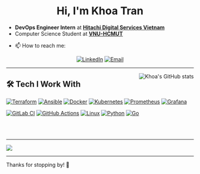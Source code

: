 <div align="center">
  <h1>Hi, I'm Khoa Tran</h1>
</div>

- **DevOps Engineer Intern** at **[Hitachi Digital Services Vietnam](https://www.hitachids.com/vn-english/)**
- Computer Science Student at **[VNU-HCMUT](https://hcmut.edu.vn/)**
<!-- - 🌐 My Website: [portfolio.khoa.email](https://portfolio.khoa.email) -->
- 📫 How to reach me:
<div align="center">
  <a href="https://www.linkedin.com/in/khoatran139/" target="_blank"><img src="https://img.shields.io/badge/LinkedIn-0077B5?style=for-the-badge&logo=linkedin&logoColor=white" alt="LinkedIn"></a>
  <a href="mailto:khoatrandd.139@gmail.com"><img src="https://img.shields.io/badge/Email-D14836?style=for-the-badge&logo=gmail&logoColor=white" alt="Email"></a>
</div>



---

<img
  src="https://github-readme-streak-stats.herokuapp.com?user=kchan139&theme=shadow-purple&hide_border=true&card_width=420&card_height=240"
  align="right"
  alt="Khoa's GitHub stats" 
/>

<summary><h2>🛠️ Tech I Work With</h2></summary>


<a href="#"><img alt="Terraform" src="https://img.shields.io/badge/Terraform-623CE4.svg?logo=terraform&logoColor=white"></a>
<a href="#"><img alt="Ansible" src="https://img.shields.io/badge/Ansible-333333.svg?logo=ansible&logoColor=white"></a>
<a href="#"><img alt="Docker" src="https://img.shields.io/badge/Docker-2496ED.svg?logo=docker&logoColor=white"></a>
<a href="#"><img alt="Kubernetes" src="https://img.shields.io/badge/Kubernetes-1E40AF.svg?logo=kubernetes&logoColor=white"></a>
<a href="#"><img alt="Prometheus" src="https://img.shields.io/badge/Prometheus-E6522C.svg?logo=prometheus&logoColor=white"></a>
<a href="#"><img alt="Grafana" src="https://img.shields.io/badge/Grafana-FFB700.svg?logo=grafana&logoColor=white"></a>

<a href="#"><img alt="GitLab CI" src="https://img.shields.io/badge/GitLab%20CI-FC6D26.svg?logo=gitlab&logoColor=white"></a> 
<a href="#"><img alt="GitHub Actions" src="https://img.shields.io/badge/GitHub%20Actions-D32F2F.svg?logo=github-actions&logoColor=white"></a>
<a href="#"><img alt="Linux" src="https://img.shields.io/badge/Linux-FCC624.svg?logo=linux&logoColor=black"></a> 
<a href="#"><img alt="Python" src="https://img.shields.io/badge/Python-04968a.svg?logo=python&logoColor=white"></a> 
<a href="#"><img alt="Go" src="https://img.shields.io/badge/Go-00ADD8.svg?logo=go&logoColor=white"></a>

<!-- Cloud Providers -->

<br>
<br>

---

<img src="https://github-readme-activity-graph.vercel.app/graph?username=kchan139&theme=github-compact&grid=true&hide_border=true&area=true&area_color=6e4def&title_color=a08efc&line=704df1&point=4795e5" />

---

Thanks for stopping by! 🚀
